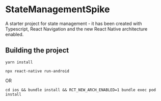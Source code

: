 # StateManagementSpike
A starter project for state management - it has been created with Typescript, React Navigation and the new React Native architecture enabled.

## Building the project
`yarn install`

`npx react-native run-android`

OR

`cd ios && bundle install && RCT_NEW_ARCH_ENABLED=1 bundle exec pod install`
